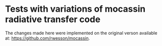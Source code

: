 # Tests with variations of mocassin radiative transfer code

The changes made here were implemented on the original verson available at: https://github.com/rwesson/mocassin.
